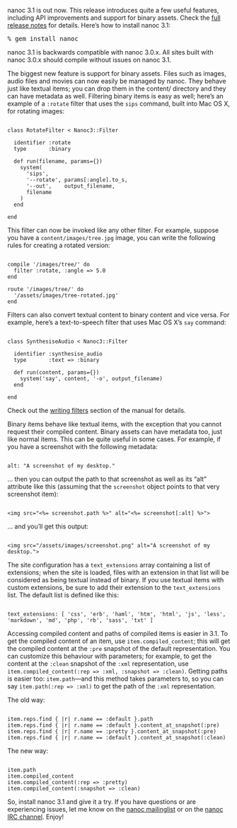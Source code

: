 nanoc 3.1 is out now. This release introduces quite a few useful features, including API improvements and support for binary assets. Check the [full release notes](/release-notes/) for details. Here’s how to install nanoc 3.1:

<pre><span class="prompt">%</span> <kbd>gem install nanoc</kbd></pre>

nanoc 3.1 is backwards compatible with nanoc 3.0.x. All sites built with nanoc 3.0.x should compile without issues on nanoc 3.1.

The biggest new feature is support for binary assets. Files such as images, audio files and movies can now easily be managed by nanoc. They behave just like textual items; you can drop them in the content/ directory and they can have metadata as well. Filtering binary items is easy as well; here’s an example of a `:rotate` filter that uses the `sips` command, built into Mac OS X, for rotating images:

<pre><code class="language-ruby">
class RotateFilter &lt; Nanoc3::Filter

  identifier :rotate
  type       :binary

  def run(filename, params={})
    system(
      'sips',
      '--rotate', params[:angle].to_s,
      '--out',    output_filename,
      filename
    )
  end

end
</code></pre>

This filter can now be invoked like any other filter. For example, suppose you have a `content/images/tree.jpg` image, you can write the following rules for creating a rotated version:

<pre><code class="language-ruby">
compile '/images/tree/' do
  filter :rotate, :angle => 5.0
end

route '/images/tree/' do
  '/assets/images/tree-rotated.jpg'
end
</code></pre>

Filters can also convert textual content to binary content and vice versa. For example, here’s a text-to-speech filter that uses Mac OS X’s `say` command:

<pre><code class="language-ruby">
class SynthesiseAudio &lt; Nanoc3::Filter

  identifier :synthesise_audio
  type       :text => :binary

  def run(content, params={})
    system('say', content, '-o', output_filename)
  end

end
</code></pre>

Check out the [writing filters](/docs/5-advanced-concepts/#writing-filters) section of the manual for details.

Binary items behave like textual items, with the exception that you cannot request their compiled content. Binary assets can have metadata too, just like normal items. This can be quite useful in some cases. For example, if you have a screenshot with the following metadata:

<pre><code class="language-yaml">
alt: "A screenshot of my desktop."
</code></pre>

… then you can output the path to that screenshot as well as its “alt” attribute like this (assuming that the `screenshot` object points to that very screenshot item):

<pre><code class="language-html">
&lt;img src="&lt;%= screenshot.path %>" alt="&lt;%= screenshot[:alt] %>">
</code></pre>

… and you’ll get this output:

<pre><code class="language-html">
&lt;img src="/assets/images/screenshot.png" alt="A screenshot of my desktop.">
</code></pre>

The site configuration has a `text_extensions` array containing a list of extensions; when the site is loaded, files with an extension in that list will be considered as being textual instead of binary. If you use textual items with custom extensions, be sure to add their extension to the `text_extensions` list. The default list is defined like this:

<pre><code class="language-yaml">
text_extensions: [ 'css', 'erb', 'haml', 'htm', 'html', 'js', 'less', 'markdown', 'md', 'php', 'rb', 'sass', 'txt' ]
</code></pre>

Accessing compiled content and paths of compiled items is easier in 3.1. To get the compiled content of an item, use `item.compiled_content`; this will get the compiled content at the `:pre` snapshot of the default representation. You can customize this behaviour with parameters; for example, to get the content at the `:clean` snapshot of the `:xml` representation, use `item.compiled_content(:rep => :xml, :snapshot => :clean)`. Getting paths is easier too: `item.path`—and this method takes parameters to, so you can say `item.path(:rep => :xml)` to get the path of the `:xml` representation.

The old way:

<pre><code class="language-ruby">
item.reps.find { |r| r.name == :default }.path
item.reps.find { |r| r.name == :default }.content_at_snapshot(:pre)
item.reps.find { |r| r.name == :pretty }.content_at_snapshot(:pre)
item.reps.find { |r| r.name == :default }.content_at_snapshot(:clean)
</code></pre>

The new way:

<pre><code class="language-ruby">
item.path
item.compiled_content
item.compiled_content(:rep => :pretty)
item.compiled_content(:snapshot => :clean)
</code></pre>

So, install nanoc 3.1 and give it a try. If you have questions or are experiencing issues, let me know on the [nanoc mailinglist](http://groups.google.com/group/nanoc/) or on the [nanoc IRC channel](irc://chat.freenode.net/#nanoc). Enjoy!
